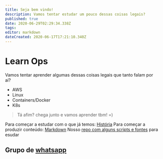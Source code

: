 ```yaml
---
title: Seja bem vindo!
description: Vamos tentar estudar um pouco dessas coisas legais?
published: true
date: 2020-06-29T02:29:34.338Z
tags: 
editor: markdown
dateCreated: 2020-06-17T17:21:10.340Z
---
```


# Learn Ops
Vamos tentar aprender algumas dessas coisas legais que tanto falam por aí?

- AWS
- Linux
- Containers/Docker
- K8s

> Tá afim? chega junto e vamos aprender tbm! =)

Para começar a estudar com o que já temos: [História](/conteúdo/Linux/História)
Para começar a produzir conteúdo: [Markdown](/conteúdo/etc/Markdown)
Nosso [repo com alguns scripts e fontes](https://github.com/RafaelFino/learnops) para esudar

## Grupo de [whatsapp](https://chat.whatsapp.com/K8Sh783AzyaFPQwOt3rBoW)
